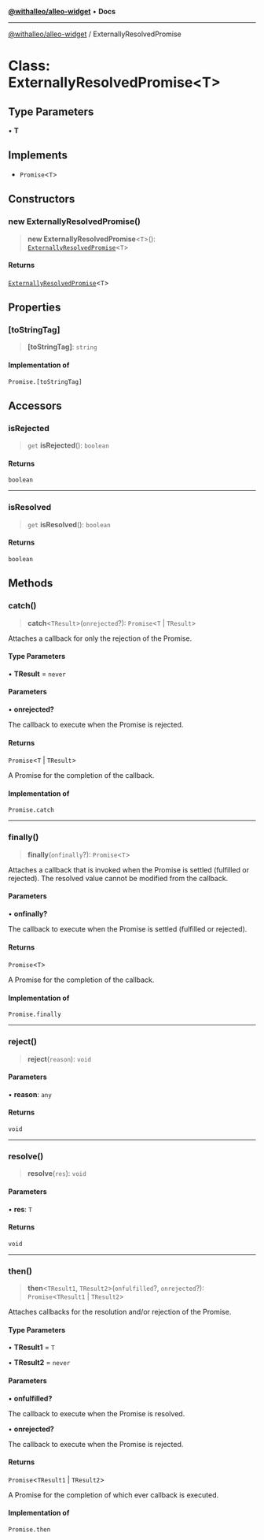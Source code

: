 [**@withalleo/alleo-widget**](../README.md) • **Docs**

***

[@withalleo/alleo-widget](../globals.md) / ExternallyResolvedPromise

# Class: ExternallyResolvedPromise\<T\>

## Type Parameters

• **T**

## Implements

- `Promise`\<`T`\>

## Constructors

### new ExternallyResolvedPromise()

> **new ExternallyResolvedPromise**\<`T`\>(): [`ExternallyResolvedPromise`](ExternallyResolvedPromise.md)\<`T`\>

#### Returns

[`ExternallyResolvedPromise`](ExternallyResolvedPromise.md)\<`T`\>

## Properties

### \[toStringTag\]

> **\[toStringTag\]**: `string`

#### Implementation of

`Promise.[toStringTag]`

## Accessors

### isRejected

> `get` **isRejected**(): `boolean`

#### Returns

`boolean`

***

### isResolved

> `get` **isResolved**(): `boolean`

#### Returns

`boolean`

## Methods

### catch()

> **catch**\<`TResult`\>(`onrejected`?): `Promise`\<`T` \| `TResult`\>

Attaches a callback for only the rejection of the Promise.

#### Type Parameters

• **TResult** = `never`

#### Parameters

• **onrejected?**

The callback to execute when the Promise is rejected.

#### Returns

`Promise`\<`T` \| `TResult`\>

A Promise for the completion of the callback.

#### Implementation of

`Promise.catch`

***

### finally()

> **finally**(`onfinally`?): `Promise`\<`T`\>

Attaches a callback that is invoked when the Promise is settled (fulfilled or rejected). The
resolved value cannot be modified from the callback.

#### Parameters

• **onfinally?**

The callback to execute when the Promise is settled (fulfilled or rejected).

#### Returns

`Promise`\<`T`\>

A Promise for the completion of the callback.

#### Implementation of

`Promise.finally`

***

### reject()

> **reject**(`reason`): `void`

#### Parameters

• **reason**: `any`

#### Returns

`void`

***

### resolve()

> **resolve**(`res`): `void`

#### Parameters

• **res**: `T`

#### Returns

`void`

***

### then()

> **then**\<`TResult1`, `TResult2`\>(`onfulfilled`?, `onrejected`?): `Promise`\<`TResult1` \| `TResult2`\>

Attaches callbacks for the resolution and/or rejection of the Promise.

#### Type Parameters

• **TResult1** = `T`

• **TResult2** = `never`

#### Parameters

• **onfulfilled?**

The callback to execute when the Promise is resolved.

• **onrejected?**

The callback to execute when the Promise is rejected.

#### Returns

`Promise`\<`TResult1` \| `TResult2`\>

A Promise for the completion of which ever callback is executed.

#### Implementation of

`Promise.then`
